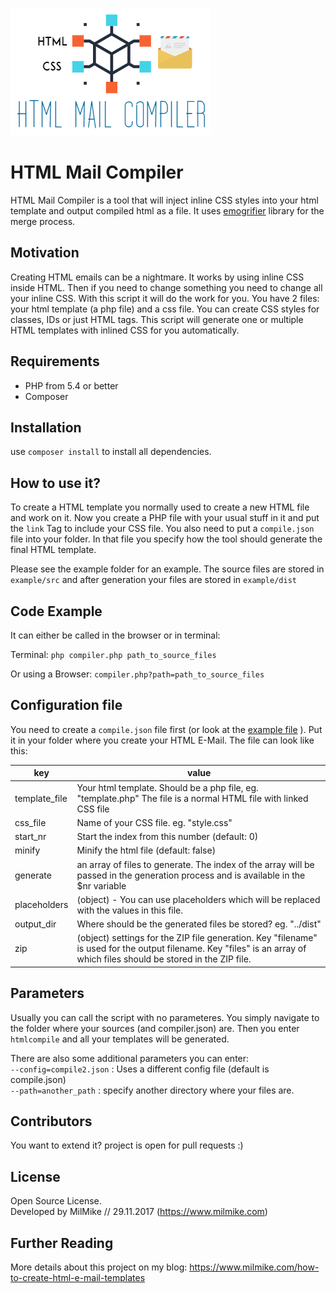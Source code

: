 ![HTML Mail Compiler](https://raw.githubusercontent.com/millsoft/htmlmailcompiler/master/example/src/img/htmlmailcompiler-logo.png)


# HTML Mail Compiler

HTML Mail Compiler is a tool that will inject inline CSS styles into your html template and output compiled html as a file. It uses [emogrifier](https://github.com/jjriv/emogrifier) library for the merge process.

## Motivation

Creating HTML emails can be a nightmare. It works by using inline CSS inside HTML. Then if you need to change something you need to change all your inline CSS. With this script it will do the work for you. You have 2 files: your html template (a php file) and a css file. You can create CSS styles for  classes, IDs or just HTML tags. This script will generate one or multiple HTML templates with inlined CSS for you automatically.

## Requirements

* PHP from 5.4 or better
* Composer

## Installation

use `composer install` to install all dependencies.


## How to use it?
To create a HTML template you normally used to create a new HTML file and work on it. Now you create a PHP file with your usual stuff in it and put the `link` Tag to include your CSS file. You also need to put a `compile.json` file into your folder. In that file you specify how the tool should generate the final HTML template.

Please see the example folder for an example. The source files are stored in `example/src` and after generation your files are stored in `example/dist`

## Code Example

It can either be called in the browser or in terminal:

Terminal:
`php compiler.php path_to_source_files`

Or using a Browser:
`compiler.php?path=path_to_source_files`


## Configuration file

You need to create a `compile.json`  file first (or look at the [example file](example/src/compile.json) ). Put it in your folder where you create your HTML E-Mail. The file can look like this:

| key | value |
|---------------|-------------------------------------------------------------------------------------------------------------------------------------------------------------------------|
| template_file | Your html template. Should be a php file, eg. "template.php" The file is a normal HTML file with linked CSS file |
| css_file | Name of your CSS file. eg. "style.css" |
| start_nr | Start the index from this number (default: 0) |
| minify | Minify the html file (default: false) |
| generate | an array of files to generate. The index of the array will be passed in the generation process and is available in the $nr variable |
| placeholders | (object) - You can use placeholders which will be replaced with the values in this file. |
| output_dir | Where should be the generated files be stored? eg. "../dist" |
| zip | (object) settings for the ZIP file generation. Key "filename" is used for the output filename. Key "files" is an array of which files should be stored in the ZIP file. |


## Parameters
Usually you can call the script with no parameteres. You simply navigate to the folder where your sources (and compiler.json) are.
Then you enter `htmlcompile` and all your templates will be generated.  

There are also some additional parameters you can enter:  
`--config=compile2.json` : Uses a different config file (default is compile.json)  
`--path=another_path` : specify another directory where your files are.

## Contributors

You want to extend it? project is open for pull requests :)

## License

Open Source License.  
Developed by MilMike // 29.11.2017 (https://www.milmike.com)

## Further Reading
More details about this project on my blog:  https://www.milmike.com/how-to-create-html-e-mail-templates

